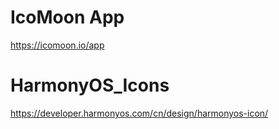 # IcoMoon App

https://icomoon.io/app

# HarmonyOS_Icons

https://developer.harmonyos.com/cn/design/harmonyos-icon/

